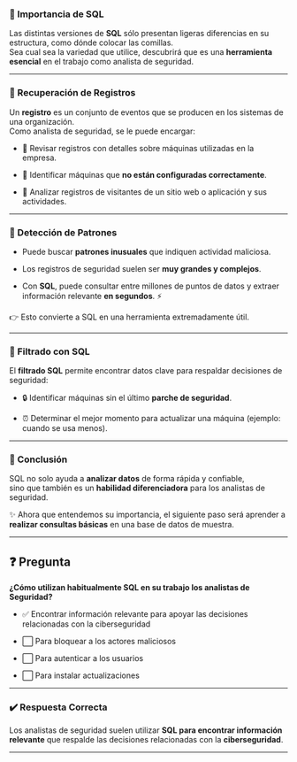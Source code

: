 
### 🔹 Importancia de SQL

Las distintas versiones de **SQL** sólo presentan ligeras diferencias en su estructura, como dónde colocar las comillas.  
Sea cual sea la variedad que utilice, descubrirá que es una **herramienta esencial** en el trabajo como analista de seguridad.

---

### 🔹 Recuperación de Registros

Un **registro** es un conjunto de eventos que se producen en los sistemas de una organización.  
Como analista de seguridad, se le puede encargar:

- 📌 Revisar registros con detalles sobre máquinas utilizadas en la empresa.
    
- 📌 Identificar máquinas que **no están configuradas correctamente**.
    
- 📌 Analizar registros de visitantes de un sitio web o aplicación y sus actividades.
    

---

### 🔹 Detección de Patrones

- Puede buscar **patrones inusuales** que indiquen actividad maliciosa.
    
- Los registros de seguridad suelen ser **muy grandes y complejos**.
    
- Con **SQL**, puede consultar entre millones de puntos de datos y extraer información relevante **en segundos**. ⚡
    

👉 Esto convierte a SQL en una herramienta extremadamente útil.

---

### 🔹 Filtrado con SQL

El **filtrado SQL** permite encontrar datos clave para respaldar decisiones de seguridad:

- 🔒 Identificar máquinas sin el último **parche de seguridad**.
    
- ⏰ Determinar el mejor momento para actualizar una máquina (ejemplo: cuando se usa menos).
    

---

### 🎯 Conclusión

SQL no solo ayuda a **analizar datos** de forma rápida y confiable,  
sino que también es un **habilidad diferenciadora** para los analistas de seguridad.

✨ Ahora que entendemos su importancia, el siguiente paso será aprender a **realizar consultas básicas** en una base de datos de muestra.

---

## ❓ Pregunta

**¿Cómo utilizan habitualmente SQL en su trabajo los analistas de Seguridad?**

- ✅ Encontrar información relevante para apoyar las decisiones relacionadas con la ciberseguridad
    
- ⬜ Para bloquear a los actores maliciosos
    
- ⬜ Para autenticar a los usuarios
    
- ⬜ Para instalar actualizaciones
    

---

### ✔️ Respuesta Correcta

Los analistas de seguridad suelen utilizar **SQL para encontrar información relevante** que respalde las decisiones relacionadas con la **ciberseguridad**.

---

